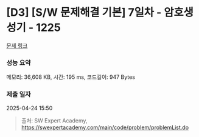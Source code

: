 # [D3] [S/W 문제해결 기본] 7일차 - 암호생성기 - 1225 

[문제 링크](https://swexpertacademy.com/main/code/problem/problemDetail.do?contestProbId=AV14uWl6AF0CFAYD) 

### 성능 요약

메모리: 36,608 KB, 시간: 195 ms, 코드길이: 947 Bytes

### 제출 일자

2025-04-24 15:50



> 출처: SW Expert Academy, https://swexpertacademy.com/main/code/problem/problemList.do